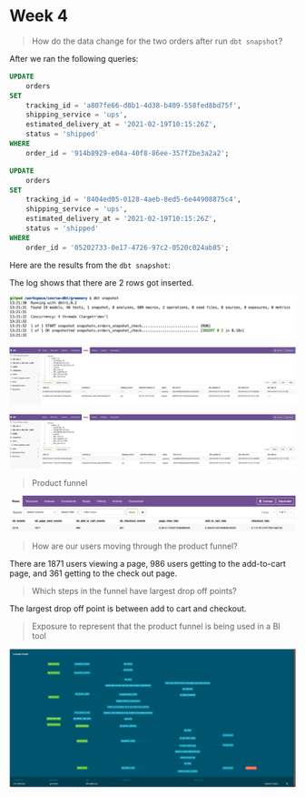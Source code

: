 # Week 4

> How do the data change for the two orders after run `dbt snapshot`?

After we ran the following queries:

```sql
UPDATE
    orders
SET
    tracking_id = 'a807fe66-d8b1-4d38-b409-558fed8bd75f',
    shipping_service = 'ups',
    estimated_delivery_at = '2021-02-19T10:15:26Z',
    status = 'shipped'
WHERE
    order_id = '914b8929-e04a-40f8-86ee-357f2be3a2a2';
```

```sql
UPDATE
    orders
SET
    tracking_id = '8404ed05-0128-4aeb-8ed5-6e44908875c4',
    shipping_service = 'ups',
    estimated_delivery_at = '2021-02-19T10:15:26Z',
    status = 'shipped'
WHERE
    order_id = '05202733-0e17-4726-97c2-0520c024ab85';
```

Here are the results from the `dbt snapshot`:

The log shows that there are 2 rows got inserted.

![dbt Snapshot Results 01](./img/dbt-snapshot-results-01.png)

![dbt Snapshot Results 02](./img/dbt-snapshot-results-02.png)

![dbt Snapshot Results 03](./img/dbt-snapshot-results-03.png)

> Product funnel

![Product Funnel](./img/product-funnel.png)

> How are our users moving through the product funnel?

There are 1871 users viewing a page, 986 users getting to the add-to-cart page,
and 361 getting to the check out page.

> Which steps in the funnel have largest drop off points?

The largest drop off point is between add to cart and checkout.

> Exposure to represent that the product funnel is being used in a BI tool

![Lineage Graph](./img/dbt-lineage-week-4.png)
